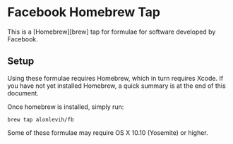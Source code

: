 Facebook Homebrew Tap
=====================

This is a [Homebrew][brew] tap for formulae for software developed by Facebook.


Setup
-----

Using these formulae requires Homebrew, which in turn requires Xcode. If you
have not yet installed Homebrew, a quick summary is at the end of this
document.

Once homebrew is installed, simply run:

    brew tap alonlevih/fb

Some of these formulae may require OS X 10.10 (Yosemite) or higher.
